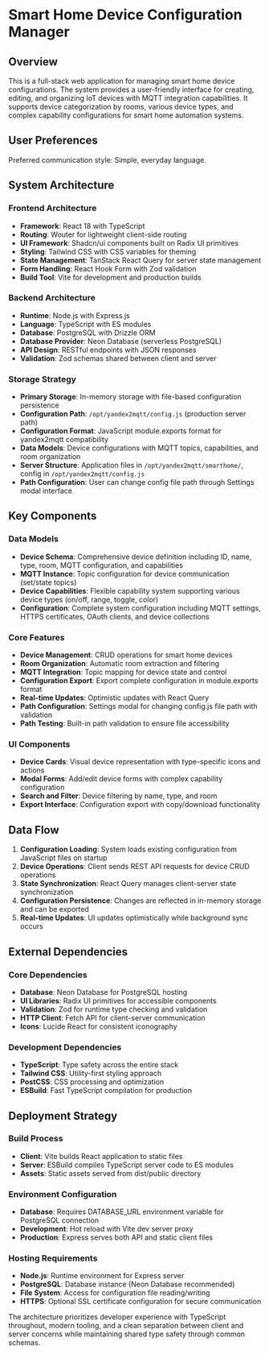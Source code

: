 # Smart Home Device Configuration Manager

## Overview

This is a full-stack web application for managing smart home device configurations. The system provides a user-friendly interface for creating, editing, and organizing IoT devices with MQTT integration capabilities. It supports device categorization by rooms, various device types, and complex capability configurations for smart home automation systems.

## User Preferences

Preferred communication style: Simple, everyday language.

## System Architecture

### Frontend Architecture
- **Framework**: React 18 with TypeScript
- **Routing**: Wouter for lightweight client-side routing
- **UI Framework**: Shadcn/ui components built on Radix UI primitives
- **Styling**: Tailwind CSS with CSS variables for theming
- **State Management**: TanStack React Query for server state management
- **Form Handling**: React Hook Form with Zod validation
- **Build Tool**: Vite for development and production builds

### Backend Architecture
- **Runtime**: Node.js with Express.js
- **Language**: TypeScript with ES modules
- **Database**: PostgreSQL with Drizzle ORM
- **Database Provider**: Neon Database (serverless PostgreSQL)
- **API Design**: RESTful endpoints with JSON responses
- **Validation**: Zod schemas shared between client and server

### Storage Strategy
- **Primary Storage**: In-memory storage with file-based configuration persistence
- **Configuration Path**: `/opt/yandex2mqtt/config.js` (production server path)
- **Configuration Format**: JavaScript module.exports format for yandex2mqtt compatibility
- **Data Models**: Device configurations with MQTT topics, capabilities, and room organization
- **Server Structure**: Application files in `/opt/yandex2mqtt/smarthome/`, config in `/opt/yandex2mqtt/config.js`
- **Path Configuration**: User can change config file path through Settings modal interface

## Key Components

### Data Models
- **Device Schema**: Comprehensive device definition including ID, name, type, room, MQTT configuration, and capabilities
- **MQTT Instance**: Topic configuration for device communication (set/state topics)
- **Device Capabilities**: Flexible capability system supporting various device types (on/off, range, toggle, color)
- **Configuration**: Complete system configuration including MQTT settings, HTTPS certificates, OAuth clients, and device collections

### Core Features
- **Device Management**: CRUD operations for smart home devices
- **Room Organization**: Automatic room extraction and filtering
- **MQTT Integration**: Topic mapping for device state and control
- **Configuration Export**: Export complete configuration in module.exports format
- **Real-time Updates**: Optimistic updates with React Query
- **Path Configuration**: Settings modal for changing config.js file path with validation
- **Path Testing**: Built-in path validation to ensure file accessibility

### UI Components
- **Device Cards**: Visual device representation with type-specific icons and actions
- **Modal Forms**: Add/edit device forms with complex capability configuration
- **Search and Filter**: Device filtering by name, type, and room
- **Export Interface**: Configuration export with copy/download functionality

## Data Flow

1. **Configuration Loading**: System loads existing configuration from JavaScript files on startup
2. **Device Operations**: Client sends REST API requests for device CRUD operations
3. **State Synchronization**: React Query manages client-server state synchronization
4. **Configuration Persistence**: Changes are reflected in in-memory storage and can be exported
5. **Real-time Updates**: UI updates optimistically while background sync occurs

## External Dependencies

### Core Dependencies
- **Database**: Neon Database for PostgreSQL hosting
- **UI Libraries**: Radix UI primitives for accessible components
- **Validation**: Zod for runtime type checking and validation
- **HTTP Client**: Fetch API for client-server communication
- **Icons**: Lucide React for consistent iconography

### Development Dependencies
- **TypeScript**: Type safety across the entire stack
- **Tailwind CSS**: Utility-first styling approach
- **PostCSS**: CSS processing and optimization
- **ESBuild**: Fast TypeScript compilation for production

## Deployment Strategy

### Build Process
- **Client**: Vite builds React application to static files
- **Server**: ESBuild compiles TypeScript server code to ES modules
- **Assets**: Static assets served from dist/public directory

### Environment Configuration
- **Database**: Requires DATABASE_URL environment variable for PostgreSQL connection
- **Development**: Hot reload with Vite dev server proxy
- **Production**: Express serves both API and static client files

### Hosting Requirements
- **Node.js**: Runtime environment for Express server
- **PostgreSQL**: Database instance (Neon Database recommended)
- **File System**: Access for configuration file reading/writing
- **HTTPS**: Optional SSL certificate configuration for secure communication

The architecture prioritizes developer experience with TypeScript throughout, modern tooling, and a clean separation between client and server concerns while maintaining shared type safety through common schemas.